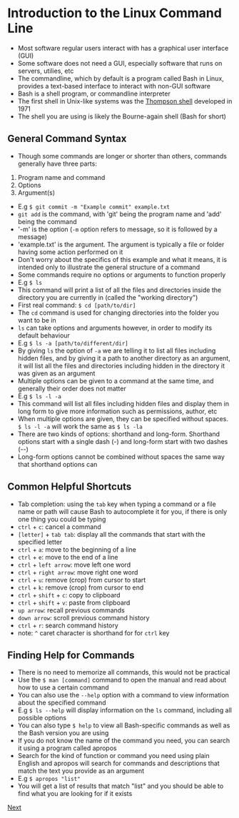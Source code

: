 # Introduction to the Linux Command Line

* Most software regular users interact with has a graphical user interface (GUI)
* Some software does not need a GUI, especially software that runs on servers, utilies, etc
* The commandline, which by default is a program called Bash in Linux, provides a text-based interface to interact with non-GUI software
* Bash is a shell program, or commandline interpreter
* The first shell in Unix-like systems was the [Thompson shell](https://en.wikipedia.org/wiki/Thompson_shell) developed in 1971
* The shell you are using is likely the Bourne-again shell (Bash for short)

## General Command Syntax

* Though some commands are longer or shorter than others, commands generally have three parts:
1. Program name and command
2. Options
3. Argument(s)
* E.g
`$ git commit -m "Example commit" example.txt`
* `git add` is the command, with 'git' being the program name and 'add' being the command
* '-m' is the option (`-m` option refers to message, so it is followed by a message)
* 'example.txt' is the argument. The argument is typically a file or folder having some action performed on it
* Don't worry about the specifics of this example and what it means, it is intended only to illustrate the general structure of a command
* Some commands require no options or arguments to function properly
* E.g `$ ls`
* This command will print a list of all the files and directories inside the directory you are currently in (called the "working directory")
* First real command: `$ cd [path/to/dir]`
* The `cd` command is used for changing directories into the folder you want to be in
* `ls` can take options and arguments however, in order to modify its default behaviour
* E.g
`$ ls -a [path/to/different/dir]`
* By giving `ls` the option of `-a` we are telling it to list all files including hidden files, and by giving it a path to another directory as
an argument, it will list all the files and directories including hidden in the directory it was given as an argument
* Multiple options can be given to a command at the same time, and generally their order does not matter
* E.g
`$ ls -l -a`
* This command will list all files including hidden files and display them in long form to give more information such as permissions, author, etc
* When multiple options are given, they can be specified without spaces. `$ ls -l -a` will work the same as `$ ls -la`
* There are two kinds of options: shorthand and long-form. Shorthand options start with a single dash (-) and long-form start with two dashes (--)
* Long-form options cannot be combined without spaces the same way that shorthand options can

## Common Helpful Shortcuts

* Tab completion: using the `tab` key when typing a command or a file name or path will cause Bash to autocomplete it for you, if there is
only one thing you could be typing
* `ctrl` + `c`: cancel a command
* `[letter]` + `tab tab`: display all the commands that start with the specified letter
* `ctrl` + `a`: move to the beginning of a line
* `ctrl` + `e`: move to the end of a line
* `ctrl` + `left arrow`: move left one word
* `ctrl` + `right arrow`: move right one word
* `ctrl` + `u`: remove (crop) from cursor to start
* `ctrl` + `k`: remove (crop) from cursor to end
* `ctrl` + `shift` + `c`: copy to clipboard
* `ctrl` + `shift` + `v`: paste from clipboard
* `up arrow`: recall previous commands
* `down arrow`: scroll previous command history
* `ctrl` + `r`: search command history
* note: `^` caret character is shorthand for for `ctrl` key

## Finding Help for Commands

* There is no need to memorize all commands, this would not be practical
* Use the `$ man [command]` command to open the manual and read about how to use a certain command
* You can also use the `--help` option with a command to view information about the specified command
* E.g
`$ ls --help` will display information on the `ls` command, including all possible options
* You can also type `$ help` to view all Bash-specific commands as well as the Bash version you are using
* If you do not know the name of the command you need, you can search it using a program called apropos
* Search for the kind of function or command you need using plain English and apropos will search for commands and descriptions that
match the text you provide as an argument
* E.g
`$ apropos "list"`
* You will get a list of results that match "list" and you should be able to find what you are looking for if it exists

[Next](files_folders_navigation.md)
